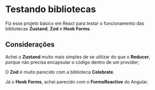 # Testando bibliotecas

Fiz esse projeto básico em React para testar o funcionamento das bibliotecas **Zustand**, **Zod** e **Hook Forms**.

## Considerações 

Achei o **Zustand** muito mais simples de se utilizar do que o **Reducer**, porque não precisa encapsular o código dentro
de um provider;

O **Zod** é muito parecido com a biblioteca **Celebrate**.

Já o **Hook Forms**, achei parecido com o **FormsReactive** do Angular.